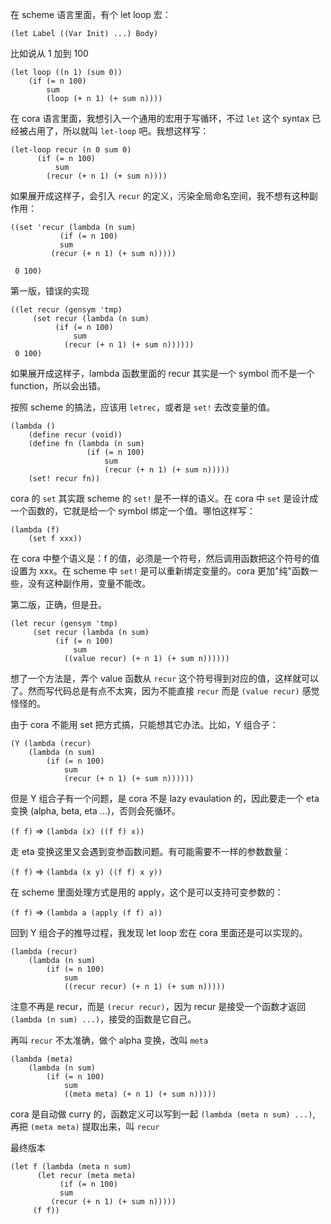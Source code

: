 在 scheme 语言里面，有个 let loop 宏：

```
(let Label ((Var Init) ...) Body)
```

比如说从 1 加到 100

```
(let loop ((n 1) (sum 0))
	(if (= n 100)
		sum
		(loop (+ n 1) (+ sum n))))
```

在 cora 语言里面，我想引入一个通用的宏用于写循环，不过 `let` 这个 syntax 已经被占用了，所以就叫 `let-loop` 吧。我想这样写：

```
(let-loop recur (n 0 sum 0)
	  (if (= n 100)
	      sum
	    (recur (+ n 1) (+ sum n))))
```

如果展开成这样子，会引入 `recur` 的定义，污染全局命名空间，我不想有这种副作用：


```
((set 'recur (lambda (n sum)
	       (if (= n 100)
		   sum
		 (recur (+ n 1) (+ sum n)))))

 0 100)
```

第一版，错误的实现

```
((let recur (gensym 'tmp)
     (set recur (lambda (n sum)
		  (if (= n 100)
		      sum
		    (recur (+ n 1) (+ sum n))))))
 0 100)
```

如果展开成这样子，lambda 函数里面的 recur 其实是一个 symbol 而不是一个 function，所以会出错。
 
按照 scheme 的搞法，应该用 `letrec`，或者是 `set!` 去改变量的值。

```
(lambda ()
	(define recur (void))
	(define fn (lambda (n sum)
	             (if (= n 100)
					 sum
					 (recur (+ n 1) (+ sum n)))))
	(set! recur fn)) 
```

cora 的 `set` 其实跟 scheme 的 `set!` 是不一样的语义。在 cora 中 `set` 是设计成一个函数的，它就是给一个 symbol 绑定一个值。哪怕这样写：

```
(lambda (f)
	(set f xxx))
```

在 cora 中整个语义是：f 的值，必须是一个符号，然后调用函数把这个符号的值设置为 xxx。在 scheme 中 `set!` 是可以重新绑定变量的。cora 更加"纯"函数一些，没有这种副作用，变量不能改。
 
第二版，正确，但是丑。
	          
```
(let recur (gensym 'tmp)
     (set recur (lambda (n sum)
		  (if (= n 100)
		      sum
		    ((value recur) (+ n 1) (+ sum n))))))
```

想了一个方法是，弄个 value 函数从 `recur` 这个符号得到对应的值，这样就可以了。然而写代码总是有点不太爽，因为不能直接 `recur` 而是 `(value recur)` 感觉怪怪的。

由于 cora 不能用 set 把方式搞，只能想其它办法。比如，Y 组合子：


```
(Y (lambda (recur)
	(lambda (n sum)
		(if (= n 100)
			sum
			(recur (+ n 1) (+ sum n))))))
```

但是 Y 组合子有一个问题，是 cora 不是 lazy evaulation 的，因此要走一个 eta 变换 (alpha, beta, eta ...)，否则会死循环。

`(f f)` => `(lambda (x) ((f f) x))`

走 eta 变换这里又会遇到变参函数问题。有可能需要不一样的参数数量：

`(f f)` => `(lambda (x y) ((f f) x y))`

在 scheme 里面处理方式是用的 apply，这个是可以支持可变参数的：

`(f f)` => `(lambda a (apply (f f) a))`

回到 Y 组合子的推导过程，我发现 let loop 宏在 cora 里面还是可以实现的。

```
(lambda (recur)
	(lambda (n sum)
		(if (= n 100)
			sum
			((recur recur) (+ n 1) (+ sum n)))))
```

注意不再是 recur，而是 `(recur recur)`，因为 recur 是接受一个函数才返回 `(lambda (n sum) ...)`，接受的函数是它自己。

再叫 `recur` 不太准确，做个 alpha 变换，改叫 `meta`

```
(lambda (meta)
	(lambda (n sum)
		(if (= n 100)
			sum
			((meta meta) (+ n 1) (+ sum n)))))
```

cora 是自动做 curry 的，函数定义可以写到一起 `(lambda (meta n sum) ...)`, 再把 `(meta meta)` 提取出来，叫 `recur`

最终版本

```
(let f (lambda (meta n sum)
	  (let recur (meta meta)
	       (if (= n 100)
		   sum
		 (recur (+ n 1) (+ sum n)))))
     (f f))
```

